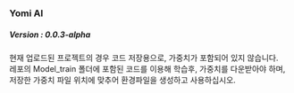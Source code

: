 ### Yomi AI
##### Version : 0.0.3-alpha

현재 업로드된 프로젝트의 경우 코드 저장용으로, 가중치가 포함되어 있지 않습니다.  
레포의 Model_train 폴더에 포함된 코드를 이용해 학습후, 가중치를 다운받아야 하며,  
저장한 가중치 파일 위치에 맞추어 환경파일을 생성하고 사용하십시오.  
